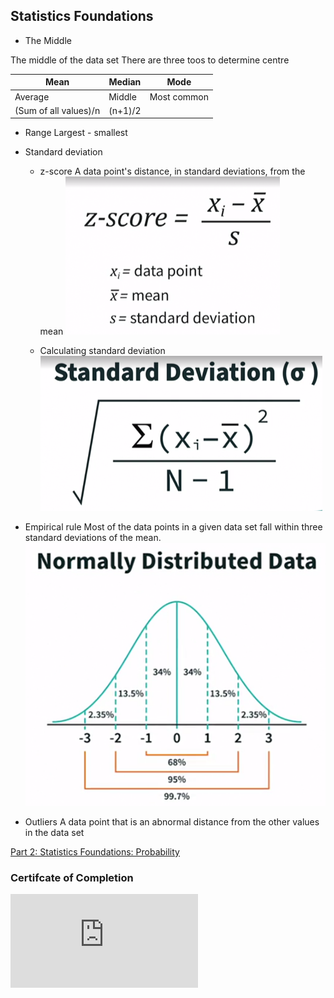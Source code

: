 ## Statistics Foundations
- The Middle 

The middle of the data set 
There are three toos to determine centre 

Mean | Median | Mode |
---|---|---|
Average | Middle |Most common
(Sum of all values)/n|(n+1)/2|

- Range 
Largest - smallest 

- Standard deviation 
	- z-score 
	A data point's distance, in standard deviations, from the mean
	![](https://github.com/wtbrissy/Linkedin_learning/blob/main/Images/Pasted%20image%2020211028101153.png)
	
	- Calculating standard deviation 
	![](https://github.com/wtbrissy/Linkedin_learning/blob/main/Images/Pasted%20image%2020211028101422.png)
	
- Empirical rule
Most of the data points in a given data set fall within three standard deviations of the mean.
![](https://github.com/wtbrissy/Linkedin_learning/blob/main/Images/Pasted%20image%2020211028101949.png)
- Outliers 
A data point that is an abnormal distance from the other values in the data set

[Part 2: Statistics Foundations: Probability](https://www.linkedin.com/learning/statistics-foundations-probability?u=2163426)

### Certifcate of Completion 
![Certificate Of Completion Statistics Foundations The Basics](https://github.com/wtbrissy/Linkedin_learning/blob/main/Certificates/Certificate%20Of%20Completion%20Statistics%20Foundations%20The%20Basics.pdf)
